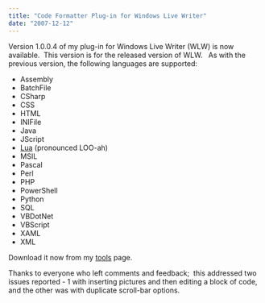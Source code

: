 ```yaml
---
title: "Code Formatter Plug-in for Windows Live Writer"
date: "2007-12-12"
---
```


Version 1.0.0.4 of my plug-in for Windows Live Writer (WLW) is now available.  This version is for the released version of WLW.   As with the previous version, the following languages are supported:

- Assembly
- BatchFile
- CSharp
- CSS
- HTML
- INIFile
- Java
- JScript
- [Lua](http://www.lua.org/about.html) (pronounced LOO-ah)
- MSIL
- Pascal
- Perl
- PHP
- PowerShell
- Python
- SQL
- VBDotNet
- VBScript
- XAML
- XML

Download it now from my [tools](http://tools.dunnhq.com/) page.

Thanks to everyone who left comments and feedback;  this addressed two issues reported - 1 with inserting pictures and then editing a block of code, and the other was with duplicate scroll-bar options.
